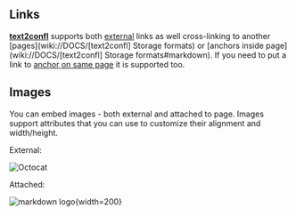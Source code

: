## Links

[**text2confl**](https://github.com/zeldigas/text2confl) supports both [external](https://example.org) links as well cross-linking to another [pages](wiki://DOCS/[text2confl] Storage formats) or [anchors inside page](wiki://DOCS/[text2confl] Storage formats#markdown). If you need to put a link to [anchor on same page](#images) it is supported too.

## Images

You can embed images - both external and attached to page. Images support attributes that you can use to customize their alignment and width/height.

External:

![Octocat](https://myoctocat.com/assets/images/base-octocat.svg)

Attached:

![markdown logo](_assets/markdown.png "img title"){width=200}
